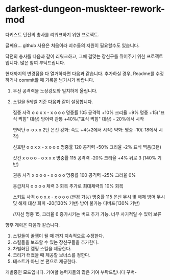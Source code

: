 # darkest-dungeon-muskteer-rework-mod

다키스트 던전의 총사를 리워크하기 위한 프로젝트.

글쎄요... github 사용은 처음이라 괴수들의 지원이 필요할수도 있습니다.

닼던의 총사를 다음과 같이 리워크하고, 그에 걸맞는 장신구를 쥐어주기 위한 프로젝트입니다. 많은 참여 부탁드립니다.

현재까지의 변경점을 다 열거하자면 다음과 같습니다. 추가하실 경우, Readme를 수정하거나 commit할 때 기록을 남기시기 바랍니다.

1. 우선 공격력을 노상강도와 일치하게 올립니다.
2. 스킬을 5레벨 기준 다음과 같이 설정합니다.

    집중 사격
    o o x x - x o o o
    명중률 105
    공격력 +10%
    크리율 +9%
    명중 +15("표식 찍힘" 대상)
    방어력 관통 +40%("표식 찍힘" 대상) - 20%에서 시작

    연막탄
    o-o x x
    2턴 은신
    강화: 속도 +4(+2에서 시작)
    약화: 명중 -10(-18에서 시작)

    신호탄
    o o x x - x o o o
    명중률 120
    공격력 -50%
    크리율 -2%
    표식 찍음(3턴)

    샷건
    x o o o - o x x x
    명중률 115
    공격력 -20%
    크리율 +4%
    뒤로 3 (140% 기반)

    권총 사격
    x o o o - x o o o
    명중률 100
    공격력 -25%
    크리율 0%

    응급처치
    o o o o
    체력 3 회복
    추가로 최대체력의 10% 회복

    스키트 사격
    o o x x - x o o o (변경 가능)
    명중률 115
    은신 무시 및 해제
    방어 무시 및 해제
    대상 회피 -20(130% 기반)
    방어 불가능 디버프(130% 기반)

    //자신 명중 15, 크리율 6 증가시키는 버프 추가 가능. 너무 사기적일 수 있어 보류

향후 계획은 다음과 같습니다.

1. 스킬들이 꿀잼이 될 때 까지 지속적으로 수정한다. 
2. 스킬들을 보조할 수 있는 장신구들을 추가한다.
3. 차별화된 캠핑 스킬을 제공한다.
4. 크리가 터졌을 때 제공할 보너스를 정한다.
5. 테스트가 아닌 본 편으로 제공한다.

개발중인 모드입니다. 기여할 능력자들의 많은 기여 부탁드립니다 꾸벅-
